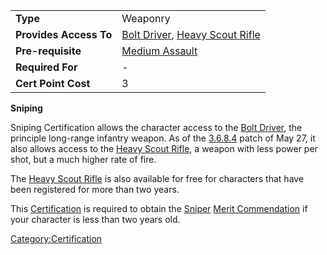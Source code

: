 |                        |                                                                                                |
| ---------------------- | ---------------------------------------------------------------------------------------------- |
| **Type**               | Weaponry                                                                                       |
| **Provides Access To** | [Bolt Driver](Bolt_Driver.md), [Heavy Scout Rifle](Heavy_Scout_Rifle.md) |
| **Pre-requisite**      | [Medium Assault](Medium_Assault.md)                                                 |
| **Required For**       | \-                                                                                             |
| **Cert Point Cost**    | 3                                                                                              |

**Sniping**

Sniping Certification allows the character access to the [Bolt
Driver](Bolt_Driver.md), the principle long-range infantry
weapon. As of the [3.6.8.4](3.md.6.8.4) patch of May 27, it also
allows access to the [Heavy Scout Rifle](Heavy_Scout_Rifle.md),
a weapon with less power per shot, but a much higher rate of fire.

The [Heavy Scout Rifle](Heavy_Scout_Rifle.md) is also available
for free for characters that have been registered for more than two
years.

This [Certification](Certification.md) is required to obtain the
[Sniper](</Sniper_(Merit)>) [Merit
Commendation](Merit_Commendation.md) if your character is less
than two years old.

[Category:Certification](Category:Certification.md)
